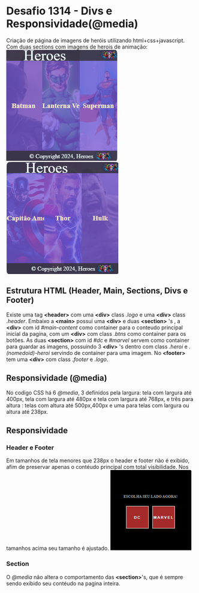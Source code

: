 
# Desafio 1314 - Divs e Responsividade(@media)

Criação de página de imagens de heróis utilizando html+css+javascript. 
Com duas sections com imagens de herois de animação:
![DC Section](./section-dc.png)
![Marvel Section](./section-marvel.png)


## Estrutura HTML (Header, Main, Sections, Divs e Footer)
Existe uma tag **&lt;header&gt;** com uma **&lt;div&gt;** class _.logo_ e uma **&lt;div&gt;** class _.header_. Embaixo a **&lt;main&gt;** possui uma **&lt;div&gt;** e duas **&lt;section&gt;** 's , a **&lt;div&gt;** com id _#main-content_ como container para o conteudo principal inicial da pagina, com um **&lt;div&gt;** com class _.btns_ como container para os botões. As duas  **&lt;section&gt;** com id _#dc_ e _#marvel_ servem como container para guardar as imagens, possuindo 3 **&lt;div&gt;** 's dentro com class _.heroi_ e ._(nomedoid)-heroi_ servindo de container para uma imagem. No **&lt;footer&gt;** tem uma **&lt;div&gt;** com class _.footer_ e _.logo_. 

## Responsividade (@media)
No codigo CSS há 6 _@media_, 3 definidos pela largura:  tela com largura até 400px, tela com largura até 480px e tela com largura até 768px, e três para altura : telas com altura até 500px,400px e uma para telas com largura ou altura até 238px.


## Responsividade

### Header e Footer
Em tamanhos de tela menores que 238px o header e footer não é exibido, afim de preservar apenas o contéudo principal com total visibilidade. Nos tamanhos acima seu tamanho é ajustado. 
![Tela menor de 238px](./tela-menores.png)

### Section 
O _@media_ não altera o comportamento das **&lt;section&gt;**'s, que é sempre sendo exibido seu contéudo na pagina inteira. 